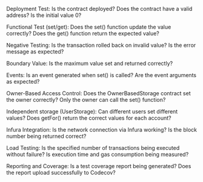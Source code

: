 Deployment Test:
Is the contract deployed?
Does the contract have a valid address?
Is the initial value 0?

Functional Test (set/get):
Does the set() function update the value correctly?
Does the get() function return the expected value?

Negative Testing:
Is the transaction rolled back on invalid value?
Is the error message as expected?

Boundary Value:
Is the maximum value set and returned correctly?

Events:
Is an event generated when set() is called?
Are the event arguments as expected?

Owner-Based Access Control:
Does the OwnerBasedStorage contract set the owner correctly?
Only the owner can call the set() function?

Independent storage (UserStorage):
Can different users set different values?
Does getFor() return the correct values ​​for each account?

Infura Integration:
Is the network connection via Infura working?
Is the block number being returned correct?

Load Testing:
Is the specified number of transactions being executed without failure?
Is execution time and gas consumption being measured?

Reporting and Coverage:
Is a test coverage report being generated?
Does the report upload successfully to Codecov?